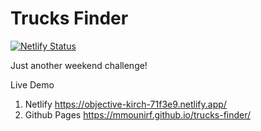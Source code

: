 # Trucks Finder

[![Netlify Status](https://api.netlify.com/api/v1/badges/c4cf930c-714b-4e1f-9648-0df87ea8ae82/deploy-status)](https://app.netlify.com/sites/objective-kirch-71f3e9/deploys)

Just another weekend challenge!

Live Demo 
1. Netlify https://objective-kirch-71f3e9.netlify.app/
2. Github Pages https://mmounirf.github.io/trucks-finder/
